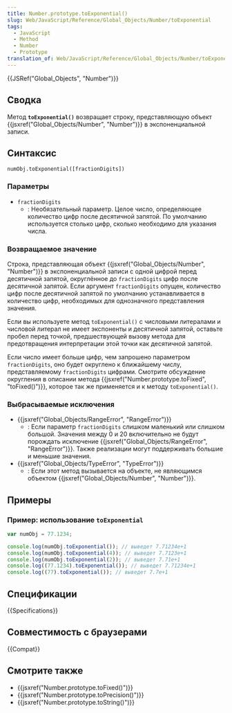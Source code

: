 ```yaml
---
title: Number.prototype.toExponential()
slug: Web/JavaScript/Reference/Global_Objects/Number/toExponential
tags:
  - JavaScript
  - Method
  - Number
  - Prototype
translation_of: Web/JavaScript/Reference/Global_Objects/Number/toExponential
---
```


{{JSRef("Global_Objects", "Number")}}

## Сводка

Метод **`toExponential()`** возвращает строку, представляющую объект {{jsxref("Global_Objects/Number", "Number")}} в экспоненциальной записи.

## Синтаксис

```
numObj.toExponential([fractionDigits])
```

### Параметры

- `fractionDigits`
  - : Необязательный параметр. Целое число, определяющее количество цифр после десятичной запятой. По умолчанию используется столько цифр, сколько необходимо для указания числа.

### Возвращаемое значение

Строка, представляющая объект {{jsxref("Global_Objects/Number", "Number")}} в экспоненциальной записи с одной цифрой перед десятичной запятой, округлённое до `fractionDigits` цифр после десятичной запятой. Если аргумент `fractionDigits` опущен, количество цифр после десятичной запятой по умолчанию устанавливается в количество цифр, необходимых для однозначного представления значения.

Если вы используете метод `toExponential()` с числовыми литералами и числовой литерал не имеет экспоненты и десятичной запятой, оставьте пробел перед точкой, предшествующей вызову метода для предотвращения интерпретации этой точки как десятичной запятой.

Если число имеет больше цифр, чем запрошено параметром `fractionDigits`, оно будет округлено к ближайшему числу, представляемому `fractionDigits` цифрами. Смотрите обсуждение округления в описании метода {{jsxref("Number.prototype.toFixed", "toFixed()")}}, которое так же применяется и к методу `toExponential()`.

### Выбрасываемые исключения

- {{jsxref("Global_Objects/RangeError", "RangeError")}}
  - : Если параметр `fractionDigits` слишком маленький или слишком большой. Значения между 0 и 20 включительно не будут порождать исключение {{jsxref("Global_Objects/RangeError", "RangeError")}}. Также реализации могут поддерживать большие и меньшие значения.
- {{jsxref("Global_Objects/TypeError", "TypeError")}}
  - : Если этот метод вызывается на объекте, не являющимся объектом {{jsxref("Global_Objects/Number", "Number")}}.

## Примеры

### Пример: использование `toExponential`

```js
var numObj = 77.1234;

console.log(numObj.toExponential()); // выведет 7.71234e+1
console.log(numObj.toExponential(4)); // выведет 7.7123e+1
console.log(numObj.toExponential(2)); // выведет 7.71e+1
console.log((77.1234).toExponential()); // выведет 7.71234e+1
console.log((77).toExponential()); // выведет 7.7e+1
```

## Спецификации

{{Specifications}}

## Совместимость с браузерами

{{Compat}}

## Смотрите также

- {{jsxref("Number.prototype.toFixed()")}}
- {{jsxref("Number.prototype.toPrecision()")}}
- {{jsxref("Number.prototype.toString()")}}
